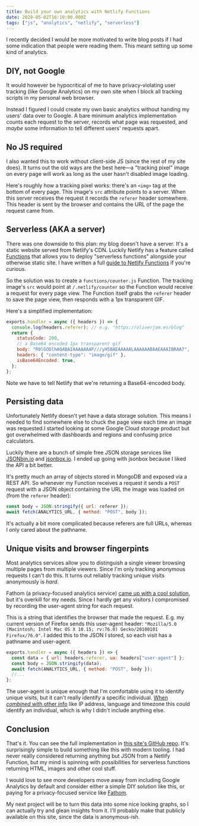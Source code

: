 ```yaml
---
title: Build your own analytics with Netlify Functions
date: 2020-05-02T16:10:00.000Z
tags: ["js", "analytics", "netlify", "serverless"]
---
```


I recently decided I would be more motivated to write blog posts if I had some indication that people were reading them. This meant setting up some kind of analytics.

<!-- excerpt -->

## DIY, not Google

It would however be hypocritical of me to have privacy-violating user tracking (like Google Analytics) on my own site when I block all tracking scripts in my personal web browser.

Instead I figured I could create my own basic analytics without handing my users' data over to Google. A bare minimum analytics implementation counts each request to the server, records what page was requested, and _maybe_ some information to tell different users' requests apart.

## No JS required

I also wanted this to work without client-side JS (since the rest of my site does). It turns out the old ways are the best here—a "tracking pixel" image on every page will work as long as the user hasn't disabled image loading.

Here's roughly how a tracking pixel works: there's an `<img>` tag at the bottom of every page. This image's `src` attribute points to a server. When this server receives the request it records the `referer` header somewhere. This header is sent by the browser and contains the URL of the page the request came from.

## Serverless (AKA a server)

There was one downside to this plan: my blog doesn't have a server. It's a static website served from Netlify's CDN. Luckily Netlify has a feature called [Functions](https://www.netlify.com/products/functions/) that allows you to deploy "serverless functions" alongside your otherwise static site. I have written a full [guide to Netlify Functions](we-dont-need-servers/) if you're curious.

So the solution was to create a `functions/counter.js` Function. The tracking image's `src` would point at `/.netlify/counter` so the Function would receive a request for every page view. The Function itself grabs the `referer` header to save the page view, then responds with a 1px transparent GIF.

Here's a simplified implementation:

```js
exports.handler = async ({ headers }) => {
  console.log(headers.referer); // e.g. "https://oliverjam.es/blog"
  return {
    statusCode: 200,
    // a Base64 encoded 1px transparent gif
    body: "R0lGODlhAQABAIAAAAAAAP///yH5BAEAAAAALAAAAAABAAEAAAIBRAA7",
    headers: { "content-type": "image/gif" },
    isBase64Encoded: true,
  };
};
```

Note we have to tell Netlify that we're returning a Base64-encoded body.

## Persisting data

Unfortunately Netlify doesn't yet have a data storage solution. This means I needed to find somewhere else to chuck the page view each time an image was requested.I started looking at some Google Cloud storage product but got overwhelmed with dashboards and regions and confusing price calculators.

Luckily there are a bunch of simple free JSON storage services like [JSONbin.io](https://jsonbin.io/) and [jsonbox.io](https://jsonbox.io/). I ended up going with jsonbox because I liked the API a bit better.

It's pretty much an array of objects stored in MongoDB and exposed via a REST API. So whenever my Function receives a request it sends a `POST` request with a JSON object containing the URL the image was loaded on (from the `referer` header):

```js
const body = JSON.stringify({ url: referer });
await fetch(ANALYTICS_URL, { method: "POST", body });
```

It's actually a bit more complicated because referers are full URLs, whereas I only cared about the pathname.

## Unique visits and browser fingerpints

Most analytics services allow you to distinguish a single viewer browsing multiple pages from multiple viewers. Since I'm only tracking anonymous requests I can't do this. It turns out reliably tracking unique visits anonymously is _hard_.

Fathom (a privacy-focused analytics service) [came up with a cool solution](https://usefathom.com/blog/anonymization), but it's overkill for my needs. Since I hardly get any visitors I compromised by recording the user-agent string for each request.

This is a string that identifies the browser that made the request. E.g. my current version of Firefox sends this user-agent header: `"Mozilla/5.0 (Macintosh; Intel Mac OS X 10.15; rv:76.0) Gecko/20100101 Firefox/76.0"`. I added this to the JSON I stored, so each visit has a pathname and user-agent.

```js
exports.handler = async ({ headers }) => {
  const data = { url: headers.referer, ua: headers["user-agent"] };
  const body = JSON.stringify(data);
  await fetch(ANALYTICS_URL, { method: "POST", body });
  //...
};
```

The user-agent is unique enough that I'm comfortable using it to identify unique visits, but it can't really identify a specific individual. [When _combined_ with other info](https://www.amiunique.org/) like IP address, language and timezone this could identify an individual, which is why I didn't include anything else.

## Conclusion

That's it. You can see the full implementation in [this site's GitHub repo](https://github.com/oliverjam/oliverjames-v3/blob/master/functions/counter/counter.js). It's surprisingly simple to build something like this with modern tooling. I had never really considered returning anything but JSON from a Netlify Function, but my mind is spinning with possibilities for serverless functions returning HTML, images and other cool stuff.

I would love to see more developers move away from including Google Analytics by default and consider either a simple DIY solution like this, or paying for a privacy-focused service like [Fathom](https://usefathom.com/).

My next project will be to turn this data into some nice looking graphs, so I can actually try and glean insights from it. I'll probably make that publicly available on this site, since the data is anonymous-ish.
